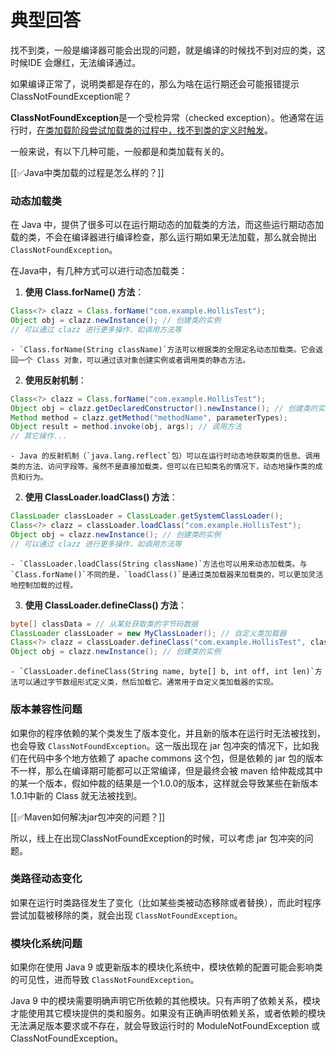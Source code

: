 # 典型回答


找不到类，一般是编译器可能会出现的问题，就是编译的时候找不到对应的类，这时候IDE 会爆红，无法编译通过。



如果编译正常了，说明类都是存在的，那么为啥在运行期还会可能报错提示ClassNotFoundException呢？



**ClassNotFoundException**是一个受检异常（checked exception）。他通常在运行时，<u>在类加载阶段尝试加载类的过程中，找不到类的定义时触发</u>。



一般来说，有以下几种可能，一般都是和类加载有关的。



[[✅Java中类加载的过程是怎么样的？]]



### 动态加载类


在 Java 中，提供了很多可以在运行期动态的加载类的方法，而这些运行期动态加载的类，不会在编译器进行编译检查，那么运行期如果无法加载，那么就会抛出 `ClassNotFoundException`。



在Java中，有几种方式可以进行动态加载类：



1. **使用 Class.forName() 方法**：  


```java
Class<?> clazz = Class.forName("com.example.HollisTest");
Object obj = clazz.newInstance(); // 创建类的实例
// 可以通过 clazz 进行更多操作，如调用方法等
```

    - `Class.forName(String className)`方法可以根据类的全限定名动态加载类。它会返回一个 Class 对象，可以通过该对象创建实例或者调用类的静态方法。



2. **使用反射机制**：  


```java
Class<?> clazz = Class.forName("com.example.HollisTest");
Object obj = clazz.getDeclaredConstructor().newInstance(); // 创建类的实例
Method method = clazz.getMethod("methodName", parameterTypes);
Object result = method.invoke(obj, args); // 调用方法
// 其它操作...
```

    - Java 的反射机制（`java.lang.reflect`包）可以在运行时动态地获取类的信息、调用类的方法、访问字段等。虽然不是直接加载类，但可以在已知类名的情况下，动态地操作类的成员和行为。



2. **使用 ClassLoader.loadClass() 方法**：  


```java
ClassLoader classLoader = ClassLoader.getSystemClassLoader();
Class<?> clazz = classLoader.loadClass("com.example.HollisTest");
Object obj = clazz.newInstance(); // 创建类的实例
// 可以通过 clazz 进行更多操作，如调用方法等
```

    - `ClassLoader.loadClass(String className)`方法也可以用来动态加载类。与`Class.forName()`不同的是，`loadClass()`是通过类加载器来加载类的，可以更加灵活地控制加载的过程。



3. **使用 ClassLoader.defineClass() 方法**：  


```java
byte[] classData = // 从某处获取类的字节码数据
ClassLoader classLoader = new MyClassLoader(); // 自定义类加载器
Class<?> clazz = classLoader.defineClass("com.example.HollisTest", classData, 0, classData.length);
Object obj = clazz.newInstance(); // 创建类的实例
```

    - `ClassLoader.defineClass(String name, byte[] b, int off, int len)`方法可以通过字节数组形式定义类，然后加载它。通常用于自定义类加载器的实现。



### 版本兼容性问题


如果你的程序依赖的某个类发生了版本变化，并且新的版本在运行时无法被找到，也会导致 `ClassNotFoundException`。这一版出现在 jar 包冲突的情况下，比如我们在代码中多个地方依赖了 apache commons 这个包，但是依赖的 jar 包的版本不一样，那么在编译期可能都可以正常编译，但是最终会被 maven 给仲裁成其中的某一个版本，假如仲裁的结果是一个1.0.0的版本，这样就会导致某些在新版本1.0.1中新的 Class 就无法被找到。



[[✅Maven如何解决jar包冲突的问题？]]



所以，线上在出现ClassNotFoundException的时候，可以考虑 jar 包冲突的问题。



### 类路径动态变化


如果在运行时类路径发生了变化（比如某些类被动态移除或者替换），而此时程序尝试加载被移除的类，就会出现 `ClassNotFoundException`。



### 模块化系统问题
 如果你在使用 Java 9 或更新版本的模块化系统中，模块依赖的配置可能会影响类的可见性，进而导致 `ClassNotFoundException`。



Java 9 中的模块需要明确声明它所依赖的其他模块。只有声明了依赖关系，模块才能使用其它模块提供的类和服务。如果没有正确声明依赖关系，或者依赖的模块无法满足版本要求或不存在，就会导致运行时的 ModuleNotFoundException 或 ClassNotFoundException。




